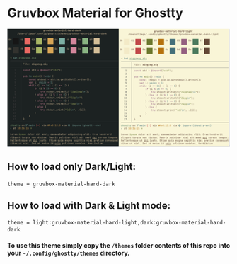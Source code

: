 # Gruvbox Material for Ghostty

![Preview](./gvm.png "Preview")

## How to load only Dark/Light:
```
theme = gruvbox-material-hard-dark
```

## How to load with Dark & Light mode:
```
theme = light:gruvbox-material-hard-light,dark:gruvbox-material-hard-dark
```

#### To use this theme simply copy the `/themes` folder contents of this repo into your `~/.config/ghostty/themes` directory.

